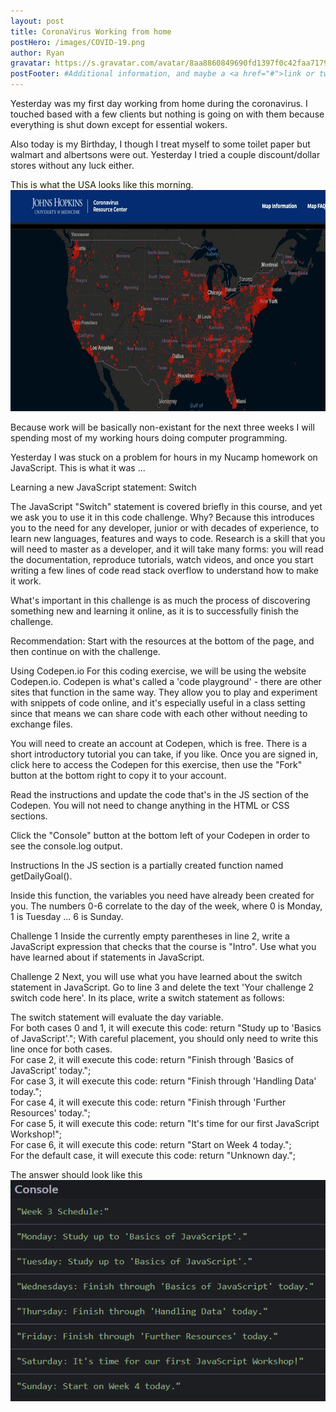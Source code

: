 ```yaml
---
layout: post
title: CoronaVirus Working from home
postHero: /images/COVID-19.png
author: Ryan 
gravatar: https://s.gravatar.com/avatar/8aa8860849690fd1397f0c42faa71795?s=80
postFooter: #Additional information, and maybe a <a href="#">link or two</a>
---
```

Yesterday was my first day working from home during the coronavirus. I touched based with a few clients but nothing is going on with them because everything is shut down except for essential wokers.  

Also today is my Birthday, I though I treat myself to some toilet paper but walmart and albertsons were out. Yesterday I tried a couple discount/dollar stores without any luck either. 

This is what the USA looks like this morning. <img src= "/images/3-24-2020coronavirus.jpg" id="corona" alt="The coronavirus map of usa as of today" width="712" height="354"/>

Because work will be basically non-existant for the next three weeks I will spending most of my working hours doing computer programming.

Yesterday I was stuck on a problem for hours in my Nucamp homework on JavaScript. This is what it was
...<br>

Learning a new JavaScript statement: Switch

The JavaScript "Switch" statement is covered briefly in this course, and yet we ask you to use it in this code challenge. Why? Because this introduces you to the need for any developer, junior or with decades of experience, to learn new languages, features and ways to code. Research is a skill that you will need to master as a developer, and it will take many forms: you will read the documentation, reproduce tutorials, watch videos, and once you start writing a few lines of code read stack overflow to understand how to make it work.

What's important in this challenge is as much the process of discovering something new and learning it online, as it is to successfully finish the challenge.

Recommendation: Start with the resources at the bottom of the page, and then continue on with the challenge.


Using Codepen.io
For this coding exercise, we will be using the website Codepen.io. Codepen is what's called a 'code playground' - there are other sites that function in the same way. They allow you to play and experiment with snippets of code online, and it's especially useful in a class setting since that means we can share code with each other without needing to exchange files. 

You will need to create an account at Codepen, which is free. There is a short introductory tutorial you can take, if you like. Once you are signed in, click here to access the Codepen for this exercise, then use the "Fork" button at the bottom right to copy it to your account.

Read the instructions and update the code that's in the JS section of the Codepen. You will not need to change anything in the HTML or CSS sections. 

Click the "Console" button at the bottom left of your Codepen in order to see the console.log output.



Instructions
In the JS section is a partially created function named getDailyGoal().

Inside this function, the variables you need have already been created for you.
The numbers 0-6 correlate to the day of the week, where 0 is Monday, 1 is Tuesday ... 6 is Sunday.



Challenge 1
Inside the currently empty parentheses in line 2, write a JavaScript expression that checks that the course is "Intro". Use what you have learned about if statements in JavaScript.



Challenge 2
Next, you will use what you have learned about the switch statement in JavaScript. Go to line 3 and delete the text 'Your challenge 2 switch code here'. In its place, write a switch statement as follows:

The switch statement will evaluate the day variable.<br>
For both cases 0 and 1, it will execute this code: return "Study up to 'Basics of JavaScript'.";
With careful placement, you should only need to write this line once for both cases.<br>
For case 2, it will execute this code: return "Finish through 'Basics of JavaScript' today.";<br>
For case 3, it will execute this code: return "Finish through 'Handling Data' today.";<br>
For case 4, it will execute this code: return "Finish through 'Further Resources' today.";<br>
For case 5, it will execute this code: return "It's time for our first JavaScript Workshop!";<br>
For case 6, it will execute this code: return "Start on Week 4 today.";<br>
For the default case, it will execute this code: return "Unknown day.";<br>

The answer should look like this
<img src= "/images/code-challenge-switch.png" id="corona" alt="switch problem answer" width="512" height="354"/>
